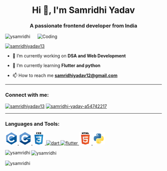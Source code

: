 <h1 align="center">Hi 👋, I'm Samridhi Yadav</h1>
<h3 align="center">A passionate frontend developer from India</h3>
<img align="right" alt="Coding" width="400" src="https://res.cloudinary.com/practicaldev/image/fetch/s--O0u1bNHs--/c_limit%2Cf_auto%2Cfl_progressive%2Cq_66%2Cw_880/https://miro.medium.com/max/1400/0%2APXf5ge7QCN9Ga_CL.gif">

<p align="left"> <img src="https://komarev.com/ghpvc/?username=ysamridhi&label=Profile%20views&color=0e75b6&style=flat" alt="ysamridhi" /> </p>

<p align="left"> <a href="https://twitter.com/samridhiyadav13" target="blank"><img src="https://img.shields.io/twitter/follow/samridhiyadav13?logo=twitter&style=for-the-badge" alt="samridhiyadav13" /></a> </p>

- 🔭 I’m currently working on **DSA and Web Development**

- 🌱 I’m currently learning **Flutter and python**

- 📫 How to reach me **samridhiyadav12@gmail.com**
<hr>
<h3 align="left">Connect with me:</h3>
<p align="left">
<a href="https://twitter.com/samridhiyadav13" target="blank"><img align="center" src="https://raw.githubusercontent.com/rahuldkjain/github-profile-readme-generator/master/src/images/icons/Social/twitter.svg" alt="samridhiyadav13" height="30" width="40" /></a>
<a href="https://linkedin.com/in/samridhi-yadav-a54742217" target="blank"><img align="center" src="https://raw.githubusercontent.com/rahuldkjain/github-profile-readme-generator/master/src/images/icons/Social/linked-in-alt.svg" alt="samridhi-yadav-a54742217" height="30" width="40" /></a>
</p>
<hr>

<h3 align="left">Languages and Tools:</h3>
<p align="left"> <a href="https://www.cprogramming.com/" target="_blank" rel="noreferrer"> <img src="https://raw.githubusercontent.com/devicons/devicon/master/icons/c/c-original.svg" alt="c" width="40" height="40"/> </a> <a href="https://www.w3schools.com/cpp/" target="_blank" rel="noreferrer"> <img src="https://raw.githubusercontent.com/devicons/devicon/master/icons/cplusplus/cplusplus-original.svg" alt="cplusplus" width="40" height="40"/> </a> <a href="https://www.w3schools.com/css/" target="_blank" rel="noreferrer"> <img src="https://raw.githubusercontent.com/devicons/devicon/master/icons/css3/css3-original-wordmark.svg" alt="css3" width="40" height="40"/> </a> <a href="https://dart.dev" target="_blank" rel="noreferrer"> <img src="https://www.vectorlogo.zone/logos/dartlang/dartlang-icon.svg" alt="dart" width="40" height="40"/> </a> <a href="https://flutter.dev" target="_blank" rel="noreferrer"> <img src="https://www.vectorlogo.zone/logos/flutterio/flutterio-icon.svg" alt="flutter" width="40" height="40"/> </a> <a href="https://www.w3.org/html/" target="_blank" rel="noreferrer"> <img src="https://raw.githubusercontent.com/devicons/devicon/master/icons/html5/html5-original-wordmark.svg" alt="html5" width="40" height="40"/> </a> <a href="https://www.python.org" target="_blank" rel="noreferrer"> <img src="https://raw.githubusercontent.com/devicons/devicon/master/icons/python/python-original.svg" alt="python" width="40" height="40"/> </a> </p>

<p><img align="left" src="https://github-readme-stats.vercel.app/api/top-langs?username=ysamridhi&show_icons=true&locale=en&layout=compact" alt="ysamridhi" /></p>

<p>&nbsp;<img align="center" src="https://github-readme-stats.vercel.app/api?username=ysamridhi&show_icons=true&locale=en" alt="ysamridhi" /></p>

<p><img align="center" src="https://github-readme-streak-stats.herokuapp.com/?user=ysamridhi&" alt="ysamridhi" /></p>

